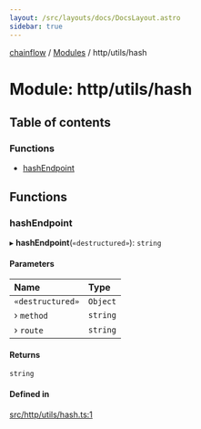```yaml
---
layout: /src/layouts/docs/DocsLayout.astro
sidebar: true
---
```


[chainflow](../README) / [Modules](../modules) / http/utils/hash

# Module: http/utils/hash

## Table of contents

### Functions

- [hashEndpoint](./http_utils_hash#hashendpoint)

## Functions

### hashEndpoint

▸ **hashEndpoint**(`«destructured»`): `string`

#### Parameters

| Name | Type |
| :------ | :------ |
| `«destructured»` | `Object` |
| › `method` | `string` |
| › `route` | `string` |

#### Returns

`string`

#### Defined in

[src/http/utils/hash.ts:1](https://github.com/edwinlzs/chainflow/blob/b0b3282/src/http/utils/hash.ts#L1)
